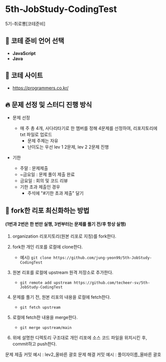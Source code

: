 # 5th-JobStudy-CodingTest
5기-취로뽕[코테준비]

## 💬 코테 준비 언어 선택
- **JavaScript**
- **Java**
  
## 🍒 코테 사이트
- https://programmers.co.kr/

## 🔥 문제 선정 및 스터디 진행 방식
* 문제 선정

  * 매 주 총 4개, 사다리타기로 한 멤버를 정해 4문제를 선정하여, 리포지토리에 txt 파일로 업로드
    * 문제 주제는 자유
    * 난이도는 우선 lev 1 2문제, lev 2 2문제 진행
  
* 기한
  * 주말 : 문제제출
  * ~금요일 : 문제 풀이 제출 완료
  * 금요일 : 회의 및 코드 리뷰
  * 기한 초과 제출인 경우
    * 주석에 "#기한 초과 제출" 달기

## 🌱 fork한 리포 최신화하는 방법
#### (1번과 2번은 한 번만 실행, 3번부터는 문제를 풀기 전/후 항상 실행)
1. organization 리포지토리(원본 리포로 지칭)를 fork한다.

2. fork한 개인 리포를 로컬에 clone한다.
   - 예시) ```git clone https://github.com/jung-yeon99/5th-JobStudy-CodingTest```
  
3. 원본 리포를 로컬에 upstream 원격 저장소로 추가한다.
   - ```git remote add upstream https://github.com/techeer-sv/5th-JobStudy-CodingTest```
  
4. 문제를 풀기 전, 원본 리포의 내용을 로컬에 fetch한다.
   - ```git fetch upstream```
 
5. 로컬에 fetch한 내용을 merge한다.
   - ```git merge upstream/main```
   
6. 위에 설명한 디렉토리 구조대로 개인 리포에 소스 코드 파일을 위치시킨 후, commit하고 push한다.

문제 제출 커밋 예시 : lev2_올바른 괄호
문제 해결 커밋 예시 : 풀이자이름_올바른 괄호
